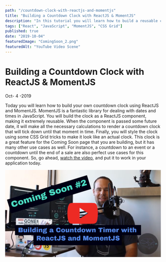 ```yaml
---
path: "/countdown-clock-with-reactjs-and-momentjs"
title: "Building a Countdown Clock with ReactJS & MomentJS"
description: "In this tutorial you will learn how to build a reusable countdown clock as a ReactJS component using the MomentJS library."
tags: ["React", "JavaScript", "MomentJS", "CSS Grid"]
published: true
date: "2019-10-04"
featuredImage: "ComingSoon_2.png"
featuredAlt: "YouTube Video Scene"
---
```


# Building a Countdown Clock with ReactJS & MomentJS

<div class="post-date">Oct- <span class="day">4</span> -2019</div>

Today you will learn how to build your own countdown clock using ReactJS and MomentJS. MomentJS is a fantastic library for dealing with dates and times in JavaScript. You will build the clock as a ReactJS component, making it extremely reusable. When the component is passed some future date, it will make all the necessary calculations to render a countdown clock that will tick down until that moment in time. Finally, you will style the clock using some CSS Grid tricks to make it look like an actual clock. This clock is a great feature for the Coming Soon page that you are building, but it has many other use cases as well. For instance, a countdown to an event or a countdown until the end of a sale are also perfect use cases for this component. So, go ahead, [watch the video](https://www.youtube.com/watch?v=03WFsg-6FK0), and put it to work in your application today.

[![Watch the You Tube Video](ComingSoon_2.png)](https://www.youtube.com/watch?v=03WFsg-6FK0)
